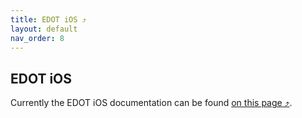 ```yaml
---
title: EDOT iOS ⤴
layout: default
nav_order: 8
---
```


## EDOT iOS

Currently the EDOT iOS documentation can be found <a href="https://www.elastic.co/guide/en/apm/agent/swift/current/intro.html" target="_blank">on this page ⤴</a>.

